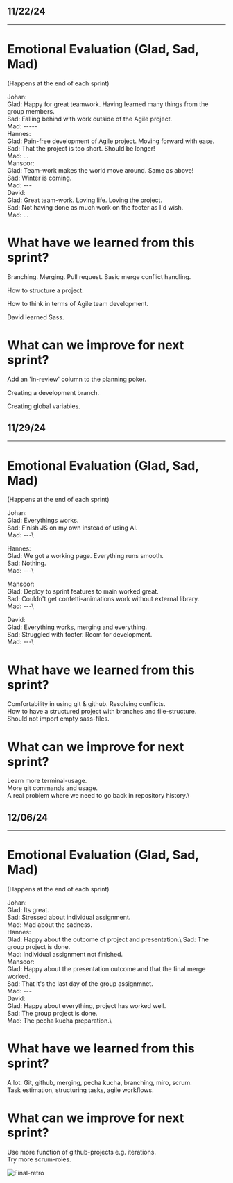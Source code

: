 ## 11/22/24

_____________________________________________


# Emotional Evaluation (Glad, Sad, Mad)
(Happens at the end of each sprint)

Johan:\
    Glad: Happy for great teamwork. Having learned many things from the group members.\
    Sad: Falling behind with work outside of the Agile project.\
    Mad: -----\
Hannes:\
    Glad: Pain-free development of Agile project. Moving forward with ease.\
    Sad: That the project is too short. Should be longer!\
    Mad: ...\
Mansoor:\
    Glad: Team-work makes the world move around. Same as above!\
    Sad: Winter is coming.\
    Mad: ---\
David:\
    Glad: Great team-work. Loving life. Loving the project.\
    Sad: Not having done as much work on the footer as I'd wish.\
    Mad: ...


# What have we learned from this sprint?

Branching. Merging. Pull request. Basic merge conflict handling.

How to structure a project.

How to think in terms of Agile team development.

David learned Sass.

# What can we improve for next sprint?

Add an 'in-review' column to the planning poker.

Creating a development branch.

Creating global variables.

## 11/29/24

_____________________________________________


# Emotional Evaluation (Glad, Sad, Mad)
(Happens at the end of each sprint)

Johan:\
    Glad: Everythings works.\
    Sad: Finish JS on my own instead of using AI.\
    Mad: ---\
    
Hannes:\
    Glad: We got a working page. Everything runs smooth.\
    Sad: Nothing.\
    Mad: ---\
    
Mansoor:\
    Glad: Deploy to sprint features to main worked great.\
    Sad: Couldn't get confetti-animations work without external library.\
    Mad: ---\
    
David:\
    Glad: Everything works, merging and everything.\
    Sad: Struggled with footer. Room for development.\
    Mad: ---\


# What have we learned from this sprint?
Comfortability in using git & github. Resolving conflicts.\
How to have a structured project with branches and file-structure.\
Should not import empty sass-files.

# What can we improve for next sprint?
Learn more terminal-usage.\
More git commands and usage.\
A real problem where we need to go back in repository history.\


## 12/06/24

_____________________________________________


# Emotional Evaluation (Glad, Sad, Mad)
(Happens at the end of each sprint)

Johan:\
    Glad: Its great.\
    Sad: Stressed about individual assignment.\
    Mad: Mad about the sadness.\
Hannes:\
    Glad: Happy about the outcome of project and presentation.\ 
    Sad: The group project is done.\
    Mad: Individual assignment not finished.\
Mansoor:\
    Glad: Happy about the presentation outcome and that the final merge worked.\
    Sad: That it's the last day of the group assignmnet.\
    Mad: ---\
David:\
    Glad: Happy about everything, project has worked well.\
    Sad: The group project is done.\
    Mad: The pecha kucha preparation.\


# What have we learned from this sprint?

A lot. Git, github, merging, pecha kucha, branching, miro, scrum.\
Task estimation, structuring tasks, agile workflows. 

# What can we improve for next sprint?

Use more function of github-projects e.g. iterations.\
Try more scrum-roles.

![Final-retro]()
